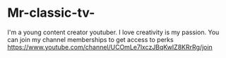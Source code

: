 # Mr-classic-tv-
I'm a young content creator  youtuber. I love creativity is my passion. You can join my channel memberships to get access to perks https://www.youtube.com/channel/UCOmLe7lxczJBqKwIZ8KRrRg/join 
